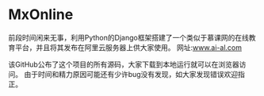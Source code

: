 # MxOnline
前段时间闲来无事，利用Python的Django框架搭建了一个类似于慕课网的在线教育平台，并且将其发布在阿里云服务器上供大家使用。
网址:www.ai-al.com

该GitHub公布了这个项目的所有源码，大家下载到本地运行就可以在浏览器访问。
由于时间和精力原因可能还有少许bug没有发现，如大家发现错误欢迎指正。
